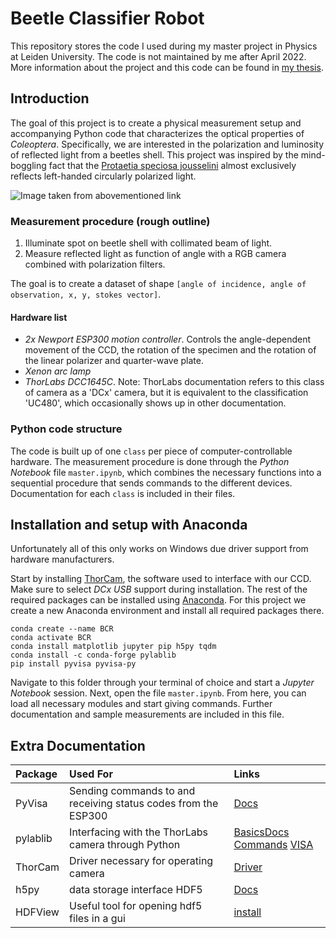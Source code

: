 # Beetle Classifier Robot

This repository stores the code I used during my master project in Physics at Leiden University. The code is not maintained by me after April 2022. More information about the project and this code can be found in [my thesis](https://studenttheses.universiteitleiden.nl/handle/1887/3285028).

## Introduction

The goal of this project is to create a physical measurement setup and accompanying Python code that characterizes the optical properties of *Coleoptera*. Specifically, we are interested in the polarization and luminosity of reflected light from a beetles shell. This project was inspired by the mind-boggling fact that the [Protaetia speciosa jousselini](https://en.wikipedia.org/wiki/Protaetia_speciosa) almost exclusively reflects left-handed circularly polarized light.

![Image taken from abovementioned link](https://upload.wikimedia.org/wikipedia/commons/0/04/Scarabaeidae_-_Protaetia_speciosa.JPG)


### Measurement procedure (rough outline)

1. Illuminate spot on beetle shell with collimated beam of light.
2. Measure reflected light as function of angle with a RGB camera combined with polarization filters.

The goal is to create a dataset of shape `[angle of incidence, angle of observation, x, y, stokes vector]`.

#### Hardware list
- *2x Newport ESP300 motion controller*. Controls the angle-dependent movement of the CCD, the rotation of the specimen and the rotation of the linear polarizer and quarter-wave plate.
- *Xenon arc lamp*
- *ThorLabs DCC1645C*. Note: ThorLabs documentation refers to this class of camera as a 'DCx' camera, but it is equivalent to the classification 'UC480', which occasionally shows up in other documentation.

### Python code structure

The code is built up of one `class` per piece of computer-controllable hardware. The measurement procedure is done through the *Python Notebook* file `master.ipynb`, which combines the necessary functions into a sequential procedure that sends commands to the different devices. Documentation for each `class` is included in their files.

## Installation and setup with Anaconda

Unfortunately all of this only works on Windows due driver support from hardware manufacturers.

Start by installing [ThorCam](https://www.thorlabs.com/software_pages/ViewSoftwarePage.cfm?Code=ThorCam), the software used to interface with our CCD. Make sure to select *DCx USB* support during installation. The rest of the required packages can be installed using [Anaconda](https://www.anaconda.com/products/individual). For this project we create a new Anaconda environment and install all required packages there.
```
conda create --name BCR
conda activate BCR
conda install matplotlib jupyter pip h5py tqdm
conda install -c conda-forge pylablib
pip install pyvisa pyvisa-py
```
Navigate to this folder through your terminal of choice and start a *Jupyter Notebook* session. Next, open the file `master.ipynb`. From here, you can load all necessary modules and start giving commands. Further documentation and sample measurements are included in this file.


## Extra Documentation
| Package | Used For | Links |
| :------------- | :------------- |:------------- |
| PyVisa      | Sending commands to  and receiving status codes from the ESP300| [Docs](https://pyvisa.readthedocs.io/en/latest/introduction/index.html) |
| pylablib | Interfacing with the ThorLabs camera through Python | [Basics](https://pylablib.readthedocs.io/en/latest/devices/cameras_basics.html)[Docs](https://pylablib.readthedocs.io/en/latest/devices/uc480.html#cameras-uc480) [Commands](https://pylablib.readthedocs.io/en/latest/.apidoc/pylablib.devices.uc480.html) [VISA](https://pylablib.readthedocs.io/en/latest/devices/generic_awgs.html?highlight=VISA)
| ThorCam | Driver necessary for operating camera | [Driver](https://www.thorlabs.com/software_pages/ViewSoftwarePage.cfm?Code=ThorCam) |
| h5py | data storage interface HDF5 | [Docs](https://docs.h5py.org/en/latest/build.html)
| HDFView | Useful tool for opening hdf5 files in a gui | [install](https://confluence.hdfgroup.org/display/support/Download+HDFView)
